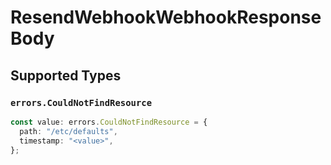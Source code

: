 # ResendWebhookWebhookResponseBody


## Supported Types

### `errors.CouldNotFindResource`

```typescript
const value: errors.CouldNotFindResource = {
  path: "/etc/defaults",
  timestamp: "<value>",
};
```

